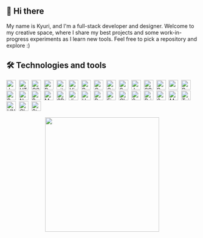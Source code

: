 ## 👋 Hi there

My name is Kyuri, and I'm a full-stack developer and designer. Welcome to my creative space, where I share my best projects and some work-in-progress experiments as I learn new tools. Feel free to pick a repository and explore :)

## 🛠 Technologies and tools

<img src="https://img.shields.io/badge/JavaScript-282C34?logo=javascript&logoColor=F7DF1E" alt="JavaScript logo" title="JavaScript" height="25" />&nbsp; 
<img src="https://img.shields.io/badge/HTML5-282C34?logo=html5&logoColor=E34F26" alt="HTML5 logo" title="HTML5" height="25" />&nbsp; 
<img src="https://img.shields.io/badge/CSS3-282C34?logo=css3&logoColor=1572B6" alt="CSS3 logo" title="CSS3" height="25" />&nbsp; 
<img src="https://img.shields.io/badge/React Native-282C34?logo=react&logoColor=61DAFB" alt="React Native logo" title="React Native" height="25" />&nbsp; 
<img src="https://img.shields.io/badge/git-282C34?logo=git&logoColor=F05032" alt="git logo" title="git" height="25" />&nbsp; 
<img src="https://img.shields.io/badge/VS%20Code-282C34?logo=visual-studio-code&logoColor=007ACC" alt="Visual Studio Code logo" title="Visual Studio Code" height="25" />&nbsp; 
<img src="https://img.shields.io/badge/Python-282C34?logo=python&logoColor=3776AB" alt="Python logo" title="Python" height="25" />&nbsp; 
<img src="https://img.shields.io/badge/C-282C34?logo=c&logoColor=A8B9CC" alt="C logo" title="C" height="25" />&nbsp; 
<img src="https://img.shields.io/badge/C++-282C34?logo=c%2B%2B&logoColor=00599C" alt="C++ logo" title="C++" height="25" />&nbsp; 
<img src="https://img.shields.io/badge/Swift-282C34?logo=swift&logoColor=FA7343" alt="Swift logo" title="Swift" height="25" />&nbsp; 
<img src="https://img.shields.io/badge/Java-282C34?logo=java&logoColor=007396" alt="Java logo" title="Java" height="25" />&nbsp; 
<img src="https://img.shields.io/badge/SQL-282C34?logo=mysql&logoColor=4479A1" alt="SQL logo" title="SQL" height="25" />&nbsp; 
<img src="https://img.shields.io/badge/Bash-282C34?logo=gnubash&logoColor=4EAA25" alt="Bash logo" title="Bash" height="25" />&nbsp; 
<img src="https://img.shields.io/badge/zsh-282C34?logo=terminal&logoColor=white" alt="zsh logo" title="zsh" height="25" />&nbsp; 
<img src="https://img.shields.io/badge/PowerShell-282C34?logo=powershell&logoColor=5391FE" alt="PowerShell logo" title="PowerShell" height="25" />&nbsp; 
<img src="https://img.shields.io/badge/React-282C34?logo=react&logoColor=61DAFB" alt="React logo" title="React" height="25" />&nbsp; 
<img src="https://img.shields.io/badge/Node.js-282C34?logo=node.js&logoColor=339933" alt="Node.js logo" title="Node.js" height="25" />&nbsp; 
<img src="https://img.shields.io/badge/Bootstrap-282C34?logo=bootstrap&logoColor=7952B3" alt="Bootstrap logo" title="Bootstrap" height="25" />&nbsp; 
<img src="https://img.shields.io/badge/MongoDB-282C34?logo=mongodb&logoColor=47A248" alt="MongoDB logo" title="MongoDB" height="25" />&nbsp; 
<img src="https://img.shields.io/badge/SPFx-282C34?logo=microsoft&logoColor=0078D4" alt="SPFx logo" title="SPFx" height="25" />&nbsp; 
<img src="https://img.shields.io/badge/Jira-282C34?logo=jira&logoColor=0052CC" alt="Jira logo" title="Jira" height="25" />&nbsp; 
<img src="https://img.shields.io/badge/Homebrew-282C34?logo=homebrew&logoColor=FBB040" alt="Homebrew logo" title="Homebrew" height="25" />&nbsp; 
<img src="https://img.shields.io/badge/Postman-282C34?logo=postman&logoColor=FF6C37" alt="Postman logo" title="Postman" height="25" />&nbsp; 
<img src="https://img.shields.io/badge/Figma-282C34?logo=figma&logoColor=F24E1E" alt="Figma logo" title="Figma" height="25" />&nbsp; 
<img src="https://img.shields.io/badge/Charles-282C34?logo=networkx&logoColor=white" alt="Charles Proxy logo" title="Charles Proxy" height="25" />&nbsp; 
<img src="https://img.shields.io/badge/Sourcetree-282C34?logo=sourcetree&logoColor=0052CC" alt="Sourcetree logo" title="Sourcetree" height="25" />&nbsp; 
<img src="https://img.shields.io/badge/BrightScript-282C34?logo=television&logoColor=FFFFFF" alt="BrightScript logo" title="BrightScript" height="25" />&nbsp; 
<img src="https://img.shields.io/badge/SceneGraph-282C34?logo=television&logoColor=FFFFFF" alt="SceneGraph logo" title="SceneGraph" height="25" />&nbsp; 
<img src="https://img.shields.io/badge/MaterialUI-282C34?logo=mui&logoColor=007FFF" alt="Material UI logo" title="Material UI" height="25" />&nbsp; 
<img src="https://img.shields.io/badge/Tailwind-282C34?logo=tailwindcss&logoColor=06B6D4" alt="Tailwind logo" title="Tailwind" height="25" />&nbsp; 
<img src="https://img.shields.io/badge/UNIX-282C34?logo=gnubash&logoColor=white" alt="UNIX logo" title="UNIX" height="25" />&nbsp; 
<img src="https://img.shields.io/badge/ChatGPT-282C34?logo=openai&logoColor=white" alt="ChatGPT logo" title="ChatGPT" height="25" />&nbsp;
<img src="https://img.shields.io/badge/StackOverflow-282C34?logo=stackoverflow&logoColor=F58025" alt="Stack Overflow logo" title="Stack Overflow" height="25" />

<p align="center">
  <img src="https://media1.tenor.com/m/aM8DwnxMRasAAAAC/kirby.gif" align="center" width="300" />
</p>
